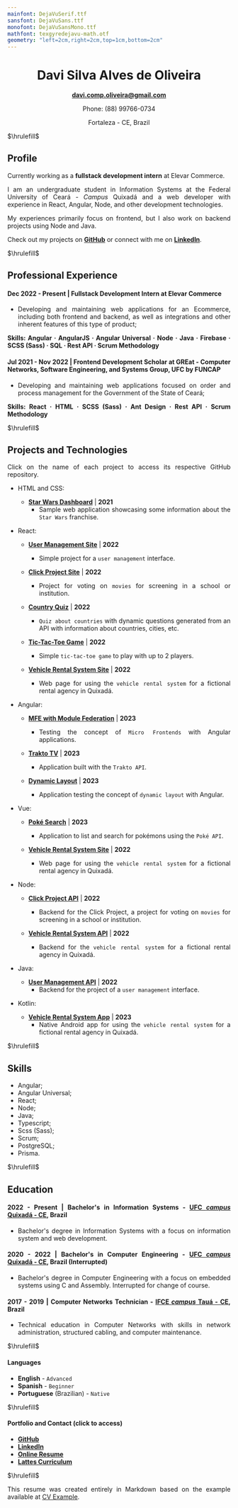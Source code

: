 ```yaml
---
mainfont: DejaVuSerif.ttf
sansfont: DejaVuSans.ttf
monofont: DejaVuSansMono.ttf 
mathfont: texgyredejavu-math.otf 
geometry: "left=2cm,right=2cm,top=1cm,bottom=2cm"
---
```


<div align="center">

# Davi Silva Alves de Oliveira
**[davi.comp.oliveira@gmail.com](mailto:davi.comp.oliveira@gmail.com)**

Phone: (88) 99766-0734

Fortaleza - CE, Brazil

</div>

$\hrulefill$
<!-- <hr> -->

## Profile

<div align="justify">

Currently working as a **fullstack development intern** at Elevar Commerce.

I am an undergraduate student in Information Systems at the Federal University of Ceará - _Campus_ Quixadá and a web developer with experience in React, Angular, Node, and other development technologies.

My experiences primarily focus on frontend, but I also work on backend projects using Node and Java.

Check out my projects on [**GitHub**](https://github.com/oliveiraD4vi) or connect with me on [**LinkedIn**](www.linkedin.com/in/davi-oliveira-bb7458187).

$\hrulefill$
<!-- <hr> -->

## Professional Experience

#### **Dec 2022 - Present** | Fullstack Development Intern at Elevar Commerce

* Developing and maintaining web applications for an Ecommerce, including both frontend and backend, as well as integrations and other inherent features of this type of product;

**Skills: Angular · AngularJS · Angular Universal · Node · Java · Firebase · SCSS (Sass) · SQL · Rest API · Scrum Methodology**

#### **Jul 2021 - Nov 2022** | Frontend Development Scholar at **GREat** - Computer Networks, Software Engineering, and Systems Group, UFC by **FUNCAP**

* Developing and maintaining web applications focused on order and process management for the Government of the State of Ceará;

**Skills: React · HTML · SCSS (Sass) · Ant Design · Rest API · Scrum Methodology**

$\hrulefill$
<!-- <hr> -->

## Projects and Technologies

Click on the name of each project to access its respective GitHub repository.

* HTML and CSS:
  - [**Star Wars Dashboard**](https://github.com/oliveiraD4vi/star-wars-dashboard) | **2021**
    - Sample web application showcasing some information about the `Star Wars` franchise.

* React:
  - [**User Management Site**](https://github.com/oliveiraD4vi/user-management-app) | **2022**
    - Simple project for a `user management` interface.

  - [**Click Project Site**](https://github.com/oliveiraD4vi/click-project) | **2022**
    - Project for voting on `movies` for screening in a school or institution.

  - [**Country Quiz**](https://github.com/oliveiraD4vi/country-quiz) | **2022**
    - `Quiz about countries` with dynamic questions generated from an API with information about countries, cities, etc.

  - [**Tic-Tac-Toe Game**](https://github.com/oliveiraD4vi/tictactoe) | **2022**
    - Simple `tic-tac-toe game` to play with up to 2 players.

  - [**Vehicle Rental System Site**](https://github.com/oliveiraD4vi/vehicle-rental-system-react) | **2022**
    - Web page for using the `vehicle rental system` for a fictional rental agency in Quixadá.

* Angular:
  - [**MFE with Module Federation**](https://github.com/oliveiraD4vi/poc-angular-mfe) | **2023**
    - Testing the concept of `Micro Frontends` with Angular applications.

  - [**Trakto TV**](https://github.com/oliveiraD4vi/trakto-platform) | **2023**
    - Application built with the `Trakto API`.

  - [**Dynamic Layout**](https://github.com/oliveiraD4vi/layout-dinamico-angular) | **2023**
    - Application testing the concept of `dynamic layout` with Angular.

* Vue:
  - [**Poké Search**](https://github.com/oliveiraD4vi/poke-search) | **2023**
    - Application to list and search for pokémons using the `Poké API`.

  - [**Vehicle Rental System Site**](https://github.com/oliveiraD4vi/vehicle-rental-system-vue) | **2022**
    - Web page for using the `vehicle rental system` for a fictional rental agency in Quixadá.

* Node:
  - [**Click Project API**](https://github.com/oliveiraD4vi/click-project-back) | **2022**
    - Backend for the Click Project, a project for voting on `movies` for screening in a school or institution.

  - [**Vehicle Rental System API**](https://github.com/oliveiraD4vi/vehicle-rental-system-api) | **2022**
    - Backend for the `vehicle rental system` for a fictional rental agency in Quixadá.

* Java:
  - [**User Management API**](https://github.com/oliveiraD4vi/user-management-api) | **2022**
    - Backend for the project of a `user management` interface.

* Kotlin:
  - [**Vehicle Rental System App**](https://github.com/oliveiraD4vi/vehicle-rental-system-kotlin) | **2023**
    - Native Android app for using the `vehicle rental system` for a fictional rental agency in Quixadá.

$\hrulefill$
<!-- <hr> -->

## Skills

* Angular;
* Angular Universal;
* React;
* Node;
* Java;
* Typescript;
* Scss (Sass);
* Scrum;
* PostgreSQL;
* Prisma.

$\hrulefill$
<!-- <hr> -->

## Education

#### **2022 - Present** | **Bachelor's in Information Systems - [UFC _campus_ Quixadá - CE](https://www.quixada.ufc.br/), Brazil**

  - Bachelor's degree in Information Systems with a focus on information system and web development.

#### **2020 - 2022** | **Bachelor's in Computer Engineering - [UFC _campus_ Quixadá - CE](https://www.quixada.ufc.br/), Brazil** (Interrupted)

  - Bachelor's degree in Computer Engineering with a focus on embedded systems using C and Assembly. Interrupted for change of course.

#### **2017 - 2019** | **Computer Networks Technician - [IFCE _campus_ Tauá - CE](https://ifce.edu.br/taua), Brazil**
  
  - Technical education in Computer Networks with skills in network administration, structured cabling, and computer maintenance.
  
$\hrulefill$
<!-- <hr> -->

#### Languages

* **English** - `Advanced`
* **Spanish** - `Beginner`
* **Portuguese** (Brazilian) - `Native`

$\hrulefill$
<!-- <hr> -->

#### Portfolio and Contact (click to access)

* [**GitHub**](https://github.com/oliveiraD4vi)
* [**LinkedIn**](www.linkedin.com/in/davi-oliveira-bb7458187)
* [**Online Resume**]()
* [**Lattes Curriculum**](http://lattes.cnpq.br/0206111428771914)

$\hrulefill$
<!-- <hr> -->

This resume was created entirely in Markdown based on the example available at [CV Example](https://github.com/felipenlunkes/cv-exemplo).

</div>
